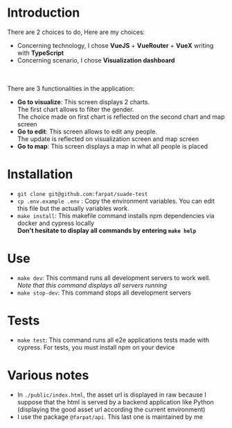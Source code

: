 # Introduction
There are 2 choices to do, Here are my choices:
- Concerning technology, I chose **VueJS** + **VueRouter** + **VueX** writing with **TypeScript**
- Concerning scenario, I chose **Visualization dashboard**

<br><br>
There are 3 functionalities in the application:
- **Go to visualize**: This screen displays 2 charts. <br>
The first chart allows to filter the gender. <br>
The choice made on first chart is reflected on the second chart and map screen
- **Go to edit**: This screen allows to edit any people. <br>
 The update is reflected on visualization screen and map screen
- **Go to map**: This screen displays a map in what all people is placed

# Installation
- `git clone git@github.com:farpat/suade-test`
- `cp .env.example .env` : Copy the environment variables. You can edit this file but the actually variables work.
- `make install`: This makefile command installs npm dependencies via docker and cypress locally
<br>**Don't hesitate to display all commands by entering `make help`**

# Use
- `make dev`: This command runs all development servers to work well. *Note that this command displays all servers running*
- `make stop-dev`: This command stops all development servers

# Tests
- `make test`: This command runs all e2e applications tests made with cypress. For tests, you must install npm on your device

# Various notes
- In `./public/index.html`, the asset url is displayed in raw because I suppose that the html is served by a backend application like Python (displaying the good asset url according the current environment)
- I use the package `@farpat/api`. This last one is maintained by me
